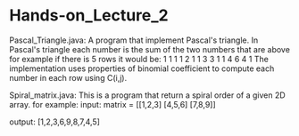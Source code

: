 # Hands-on_Lecture_2
Pascal_Triangle.java: 
A program that implement Pascal's triangle. In Pascal's triangle each number is the sum of the two numbers
that are above
for example if there is 5 rows it would be:
                    1
                   1 1
                  1 2 1
                 1 3 3 1
                1 4 6 4 1
The implementation uses properties of binomial coefficient to compute each number in each row using C(i,j). 

Spiral_matrix.java:
This is a program that return a spiral order of a given 2D array. 
for example:
input: matrix = [[1,2,3]
                 [4,5,6]
                 [7,8,9]]

output: [1,2,3,6,9,8,7,4,5]